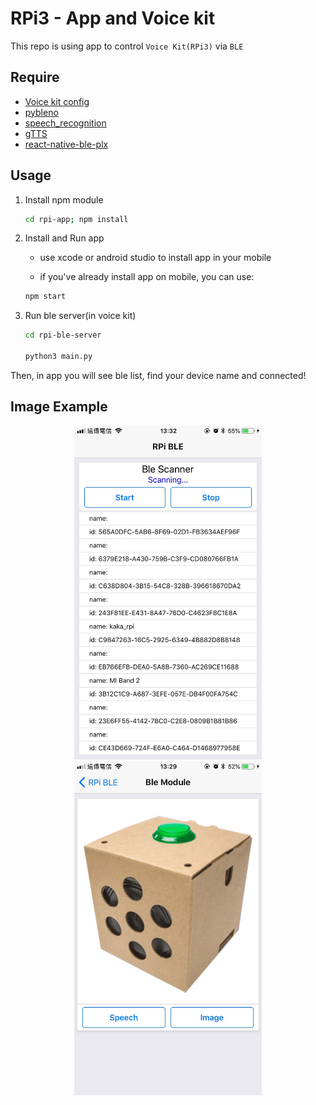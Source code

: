 # RPi3 - App and Voice kit

This repo is using app to control ```Voice Kit(RPi3)``` via ``BLE``

## Require
* [Voice kit config](https://github.com/pixnet/2018-pixnet-hackathon/tree/master/demos/ekko)
* [pybleno](https://github.com/Adam-Langley/pybleno)
* [speech_recognition](https://github.com/Uberi/speech_recognition)
* [gTTS](https://github.com/pndurette/gTTS)
* [react-native-ble-plx](https://github.com/Polidea/react-native-ble-plx)

## Usage

1. Install npm module

    ```bash
    cd rpi-app; npm install
    ```

2. Install and Run app
    - use xcode or android studio to install app in your mobile

    - if you've already install app on mobile, you can use:
    ```bash
    npm start
    ```

3. Run ble server(in voice kit)
    ```bash
    cd rpi-ble-server

    python3 main.py
    ```

Then, in app you will see ble list, find your device name and connected!

## Image Example

<div align="center">
    <img src="image1.jpg" width="300px">  <img src="image2.jpg" width="300px">
</div>
